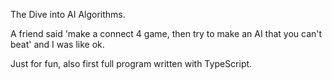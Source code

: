 The Dive into AI Algorithms.

A friend said 'make a connect 4 game, then try to make an AI that you can't beat' and I was like ok.

Just for fun, also first full program written with TypeScript.
